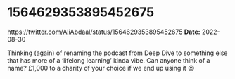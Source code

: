 # 1564629353895452675
https://twitter.com/AliAbdaal/status/1564629353895452675
**Date:** 2022-08-30

Thinking (again) of renaming the podcast from Deep Dive to something else that has more of a ‘lifelong learning’ kinda vibe. Can anyone think of a name? £1,000 to a charity of your choice if we end up using it 😉
